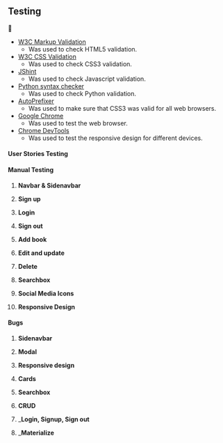 ## Testing
:electric_plug:

* [W3C Markup Validation](https://validator.w3.org/)
    - Was used to check HTML5 validation.
* [W3C CSS Validation](https://jigsaw.w3.org/css-validator/#validate_by_input)
    - Was used to check CSS3 validation.
* [JShint](https://jshint.com/)
    - Was used to check Javascript validation.
* [Python syntax checker](https://extendsclass.com/python-tester.html)
    - Was used to check Python validation.
* [AutoPrefixer](https://autoprefixer.github.io/)
    - Was used to make sure that CSS3 was valid for all web browsers.
* [Google Chrome](https://www.google.com/intl/sv/chrome/)
    - Was used to test the web browser.
* [Chrome DevTools](https://developers.google.com/web/tools/chrome-devtools)
    - Was used to test the responsive design for different devices. 

#### User Stories Testing


#### Manual Testing

1. __Navbar & Sidenavbar__

1. __Sign up__

1. __Login__

1. __Sign out__

1. __Add book__

1. __Edit and update__

1. __Delete__

1. __Searchbox__

1. __Social Media Icons__

1. __Responsive Design__


#### Bugs
1. __Sidenavbar__

2. __Modal__

3. __Responsive design__

4. __Cards__


5. __Searchbox__


6. __CRUD__


7. ___Login, Signup, Sign out__

7. ___Materialize__
